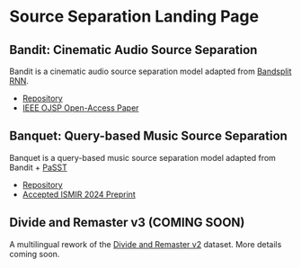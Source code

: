 # Source Separation Landing Page 


## Bandit: Cinematic Audio Source Separation
Bandit is a cinematic audio source separation model adapted from [Bandsplit RNN](https://arxiv.org/abs/2209.15174).

- [Repository](https://github.com/kwatcharasupat/bandit)
- [IEEE OJSP Open-Access Paper](https://ieeexplore.ieee.org/document/10342812)


## Banquet: Query-based Music Source Separation
Banquet is a query-based music source separation model adapted from Bandit + [PaSST](https://github.com/kkoutini/PaSST)

- [Repository](https://github.com/kwatcharasupat/query-bandit)
- [Accepted ISMIR 2024 Preprint](https://arxiv.org/abs/2406.18747)

## Divide and Remaster v3 (**COMING SOON**)
A multilingual rework of the [Divide and Remaster v2](https://github.com/darius522/dnr-utils) dataset. More details coming soon.
